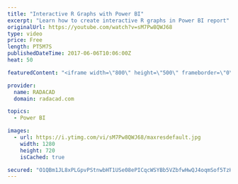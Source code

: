 ```yaml
---
title: "Interactive R Graphs with Power BI"
excerpt: "Learn how to create interactive R graphs in Power BI report"
originalUrl: https://youtube.com/watch?v=sM7Pw8QWJ68
type: video
price: Free
length: PT5M7S
publishedDateTime: 2017-06-06T10:06:00Z
heat: 50

featuredContent: "<iframe width=\"800\" height=\"500\" frameborder=\"0\" src=\"https://www.youtube.com/embed/sM7Pw8QWJ68\" allow=\"accelerometer; autoplay; encrypted-media; gyroscope; picture-in-picture\" allowfullscreen></iframe>"

provider:
  name: RADACAD
  domain: radacad.com

topics:
  - Power BI

images:
  - url: https://i.ytimg.com/vi/sM7Pw8QWJ68/maxresdefault.jpg
    width: 1280
    height: 720
    isCached: true

secured: "O1QBm1JL8xPLGpvPStnwbHT1USe08ePICqcWSYBb5VZbfwHwQJ4oqmSof5TzH2AfbnlqIvOR2dKk6klBJfZ34+RTC7p31+XonDG2NSo7ASQqZCuuxzpe/eKKzqhEu0h1bZ9X1znmuLvrI1He6vBRLsfqtNp9iwhlNL8DhdccjijqtGnqE6Oyr0f1rByOHgTt/TubA5qVLx2nGSq1t8WjOCkUyOUTNnatFERntAqUDt0HvbhzRQUfrT7fcRxor/TpZrXCgMS4RBnufwRoyNnzA6MV5W60js1hx/CosA4LcY+GJKUENuwSqEZvzBVjOq1Ejptw3odDbWEiQF8LPyuJSh2GpVoQuMlLhO6XXqcHN7u1ANXm1UTTZtj6NcQVTuXOldlh6AOAqNDuIuODFCF0LBVIwT/a4E3yfWNSmOX7BMo=;itUy+oj2BhdS365oMW4hXA=="
---
```


